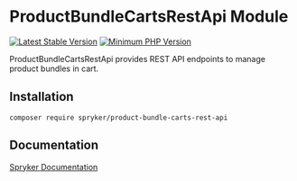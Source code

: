 # ProductBundleCartsRestApi Module
[![Latest Stable Version](https://poser.pugx.org/spryker/product-bundle-carts-rest-api/v/stable.svg)](https://packagist.org/packages/spryker/product-bundle-carts-rest-api)
[![Minimum PHP Version](https://img.shields.io/badge/php-%3E%3D%208.2-8892BF.svg)](https://php.net/)

ProductBundleCartsRestApi provides REST API endpoints to manage product bundles in cart.

## Installation

```
composer require spryker/product-bundle-carts-rest-api
```

## Documentation

[Spryker Documentation](https://docs.spryker.com)
